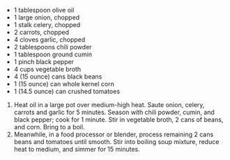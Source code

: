 - 1 tablespoon olive oil
- 1 large onion, chopped
- 1 stalk celery, chopped
- 2 carrots, chopped
- 4 cloves garlic, chopped
- 2 tablespoons chili powder
- 1 tablespoon ground cumin
- 1 pinch black pepper
- 4 cups vegetable broth
- 4 (15 ounce) cans black beans
- 1 (15 ounce) can whole kernel corn
- 1 (14.5 ounce) can crushed tomatoes

1. Heat oil in a large pot over medium-high heat. Saute onion, celery, carrots and garlic for 5 minutes. Season with chili powder, cumin, and black pepper; cook for 1 minute. Stir in vegetable broth, 2 cans of beans, and corn. Bring to a boil.
1. Meanwhile, in a food processor or blender, process remaining 2 cans beans and tomatoes until smooth. Stir into boiling soup mixture, reduce heat to medium, and simmer for 15 minutes.
